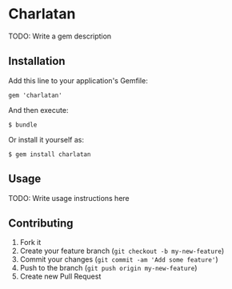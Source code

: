# Charlatan

TODO: Write a gem description

## Installation

Add this line to your application's Gemfile:

    gem 'charlatan'

And then execute:

    $ bundle

Or install it yourself as:

    $ gem install charlatan

## Usage

TODO: Write usage instructions here

## Contributing

1. Fork it
2. Create your feature branch (`git checkout -b my-new-feature`)
3. Commit your changes (`git commit -am 'Add some feature'`)
4. Push to the branch (`git push origin my-new-feature`)
5. Create new Pull Request
